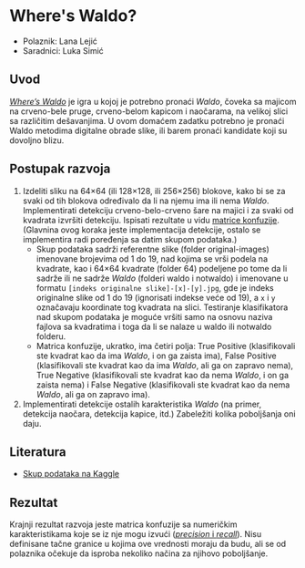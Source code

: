 # Where's Waldo?

- Polaznik: Lana Lejić
- Saradnici: Luka Simić

## Uvod

[*Where’s Waldo*](https://en.wikipedia.org/wiki/Where%27s_Wally%3F) je igra u
kojoj je potrebno pronaći *Waldo*, čoveka sa majicom na crveno-bele
pruge, crveno-belom kapicom i naočarama, na velikoj slici sa različitim
dešavanjima. U ovom domaćem zadatku potrebno je pronaći Waldo metodima
digitalne obrade slike, ili barem pronaći kandidate koji su dovoljno
blizu.

## Postupak razvoja

1. Izdeliti sliku na 64×64 (ili 128×128, ili 256×256) blokove, kako bi se za svaki od tih blokova određivalo da li na njemu ima ili nema *Waldo*. Implementirati detekciju crveno-belo-crveno šare na majici i za svaki od kvadrata izvršiti detekciju. Ispisati rezultate u vidu [matrice konfuzije](https://en.wikipedia.org/wiki/Confusion_matrix). (Glavnina ovog koraka jeste implementacija detekcije, ostalo se implementira radi poređenja sa datim skupom podataka.)
    - Skup podataka sadrži referentne slike (folder original-images) imenovane brojevima od 1 do 19, nad kojima se vrši podela na kvadrate, kao i 64×64 kvadrate (folder 64) podeljene po tome da li sadrže ili ne sadrže *Waldo* (folderi waldo i notwaldo) i imenovane u formatu `[indeks originalne slike]-[x]-[y].jpg`, gde je indeks originalne slike od 1 do 19 (ignorisati indekse veće od 19), a `x` i `y` označavaju koordinate tog kvadrata na slici. Testiranje klasifikatora nad skupom podataka je moguće vršiti samo na osnovu naziva fajlova sa kvadratima i toga da li se nalaze u waldo ili notwaldo folderu.
    - Matrica konfuzije, ukratko, ima četiri polja: True Positive (klasifikovali ste kvadrat kao da ima *Waldo*, i on ga zaista ima), False Positive (klasifikovali ste kvadrat kao da ima *Waldo*, ali ga on zapravo nema), True Negative (klasifikovali ste kvadrat kao da nema *Waldo*, i on ga zaista nema) i False Negative (klasifikovali ste kvadrat kao da nema *Waldo*, ali ga on zapravo ima).
2. Implementirati detekcije ostalih karakteristika *Waldo* (na primer, detekcija naočara, detekcija kapice, itd.) Zabeležiti kolika poboljšanja oni daju.

## Literatura

- [Skup podataka na Kaggle](https://www.kaggle.com/datasets/residentmario/wheres-waldo)

## Rezultat

Krajnji rezultat razvoja jeste matrica konfuzije sa numeričkim
karakteristikama koje se iz nje mogu izvući ([*precision* i *recall*](https://en.wikipedia.org/wiki/Precision_and_recall)).
Nisu definisane tačne granice u kojima ove vrednosti moraju da budu, ali
se od polaznika očekuje da isproba nekoliko načina za njihovo
poboljšanje.
